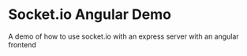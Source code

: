 # Socket.io Angular Demo
A demo of how to use socket.io with an express server with an angular frontend
